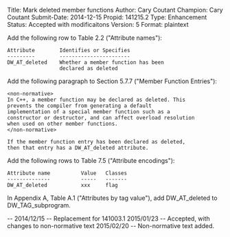 Title:       Mark deleted member functions
Author:      Cary Coutant
Champion:    Cary Coutant
Submit-Date: 2014-12-15
Propid:      141215.2
Type:        Enhancement
Status:      Accepted with modificaitons
Version:     5
Format:      plaintext

Add the following row to Table 2.2 ("Attribute names"):

    Attribute        Identifies or Specifies
    ---------        -----------------------
    DW_AT_deleted    Whether a member function has been
                     declared as deleted

Add the following paragraph to Section 5.7.7 ("Member Function
Entries"):

    <non-normative>
    In C++, a member function may be declared as deleted. This
    prevents the compiler from generating a default
    implementation of a special member function such as a
    constructor or destructor, and can affect overload resolution
    when used on other member functions.
    </non-normative>

    If the member function entry has been declared as deleted,
    then that entry has a DW_AT_deleted attribute.

Add the following rows to Table 7.5 ("Attribute encodings"):

    Attribute name          Value   Classes
    --------------          -----   -------
    DW_AT_deleted           xxx     flag

In Appendix A, Table A.1 ("Attributes by tag value"), add
DW_AT_deleted to DW_TAG_subprogram.

--
2014/12/15 -- Replacement for 141003.1
2015/01/23 -- Accepted, with changes to non-normative text
2015/02/20 -- Non-normative text added.
